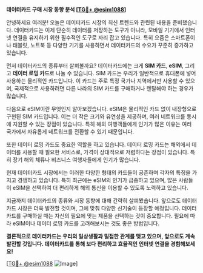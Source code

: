 **데이터카드 구매 시장 동향 분석 [[TG💪+ @esim1088](https://t.me/s/esim1088)]**

안녕하세요 여러분! 오늘은 데이터카드 시장의 최신 트렌드와 관련된 내용을 준비했습니다. 데이터카드는 이제 단순히 데이터를 저장하는 도구가 아니라, 모바일 기기에서 인터넷 연결을 유지하기 위한 필수적인 도구로 자리 잡고 있습니다. 특히 요즘은 스마트폰이나 태블릿, 노트북 등 다양한 기기를 사용하면서 데이터카드의 수요가 꾸준히 증가하고 있습니다.

먼저 데이터카드의 종류부터 살펴볼까요? 데이터카드에는 크게 **SIM 카드**, **eSIM**, 그리고 **데이터 로밍 카드**로 나눌 수 있습니다. SIM 카드는 우리가 일반적으로 휴대폰에 넣어 사용하는 물리적인 카드입니다. 이 카드는 주로 특정 국가나 지역에서만 사용할 수 있으며, 국제적으로 사용하려면 다른 나라의 SIM 카드를 구매하거나 렌탈해야 하는 경우가 많습니다.

다음으로 eSIM이란 무엇인지 알아보겠습니다. eSIM은 물리적인 카드 없이 내장형으로 구현된 SIM 카드입니다. 이는 더 작은 크기와 유연성을 제공하며, 여러 네트워크를 동시에 지원할 수 있는 장점이 있습니다. 특히 해외 여행객들에게 인기가 많은 이유는 여러 국가에서 자유롭게 네트워크를 전환할 수 있기 때문입니다.

또한 데이터 로밍 카드도 중요한 역할을 하고 있습니다. 데이터 로밍 카드는 해외에서 데이터를 사용할 때 필요한 서비스로, 가격이 상대적으로 저렴하다는 장점이 있습니다. 특히 장기 해외 체류나 비즈니스 여행자들에게 인기가 많습니다.

현재 데이터카드 시장에서는 이러한 다양한 형태의 카드들이 공존하며 각자의 특징을 가지고 경쟁하고 있습니다. 특히 최근에는 eSIM의 인기가 급증하고 있으며, 많은 사람들이 eSIM을 선택하여 더 편리하게 해외 통신을 이용할 수 있도록 노력하고 있습니다.

지금까지 데이터카드의 종류와 시장 동향에 대해 간략히 살펴봤습니다. 앞으로도 데이터카드 시장은 더욱 발전할 것이며, 그에 맞춰 다양한 신기술이 등장할 예정입니다. 데이터카드를 구매하실 때는 자신의 필요에 맞는 제품을 선택하는 것이 중요합니다. 필요에 따라 eSIM이나 데이터 로밍 카드를 고려해보시는 것도 좋은 방법입니다.

**결론적으로 데이터카드는 우리의 일상생활과 밀접한 관계를 맺고 있으며, 앞으로도 계속 발전할 것입니다. 데이터카드를 통해 보다 편리하고 효율적인 인터넷 연결을 경험해보세요!**

[[TG💪+ @esim1088](https://t.me/s/esim1088) ![Image](https://i.postimg.cc/Y0z9fWf4/image.png)]